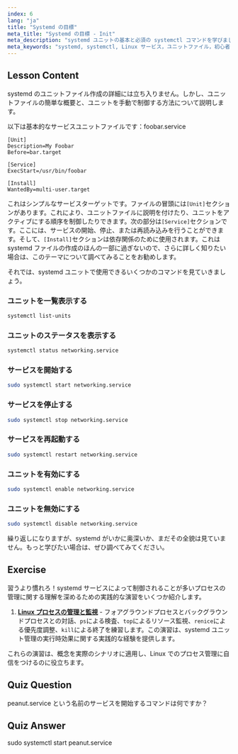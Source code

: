 ```yaml
---
index: 6
lang: "ja"
title: "Systemd の目標"
meta_title: "Systemd の目標 - Init"
meta_description: "systemd ユニットの基本と必須の systemctl コマンドを学びましょう。Linux でサービスを管理し、ステータスを表示し、ユニットを有効にする方法を理解します。あなたの旅を始めましょう！"
meta_keywords: "systemd, systemctl, Linux サービス，ユニットファイル，初心者，チュートリアル，ガイド，Linux コマンド"
---
```


## Lesson Content

systemd のユニットファイル作成の詳細には立ち入りません。しかし、ユニットファイルの簡単な概要と、ユニットを手動で制御する方法について説明します。

以下は基本的なサービスユニットファイルです：foobar.service

```
[Unit]
Description=My Foobar
Before=bar.target

[Service]
ExecStart=/usr/bin/foobar

[Install]
WantedBy=multi-user.target
```

これはシンプルなサービスターゲットです。ファイルの冒頭には`[Unit]`セクションがあります。これにより、ユニットファイルに説明を付けたり、ユニットをアクティブにする順序を制御したりできます。次の部分は`[Service]`セクションです。ここには、サービスの開始、停止、または再読み込みを行うことができます。そして、`[Install]`セクションは依存関係のために使用されます。これは systemd ファイルの作成のほんの一部に過ぎないので、さらに詳しく知りたい場合は、このテーマについて調べてみることをお勧めします。

それでは、systemd ユニットで使用できるいくつかのコマンドを見ていきましょう。

### ユニットを一覧表示する

```bash
systemctl list-units
```

### ユニットのステータスを表示する

```bash
systemctl status networking.service
```

### サービスを開始する

```bash
sudo systemctl start networking.service
```

### サービスを停止する

```bash
sudo systemctl stop networking.service
```

### サービスを再起動する

```bash
sudo systemctl restart networking.service
```

### ユニットを有効にする

```bash
sudo systemctl enable networking.service
```

### ユニットを無効にする

```bash
sudo systemctl disable networking.service
```

繰り返しになりますが、systemd がいかに奥深いか、まだその全貌は見ていません。もっと学びたい場合は、ぜひ調べてみてください。

## Exercise

習うより慣れろ！systemd サービスによって制御されることが多いプロセスの管理に関する理解を深めるための実践的な演習をいくつか紹介します。

1. **[Linux プロセスの管理と監視](https://labex.io/ja/labs/comptia-manage-and-monitor-linux-processes-590864)** - フォアグラウンドプロセスとバックグラウンドプロセスとの対話、`ps`による検査、`top`によるリソース監視、`renice`による優先度調整、`kill`による終了を練習します。この演習は、systemd ユニット管理の実行時効果に関する実践的な経験を提供します。

これらの演習は、概念を実際のシナリオに適用し、Linux でのプロセス管理に自信をつけるのに役立ちます。

## Quiz Question

peanut.service という名前のサービスを開始するコマンドは何ですか？

## Quiz Answer

sudo systemctl start peanut.service
